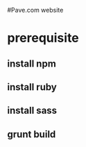 
#Pave.com website


# prerequisite

## install npm

## install ruby

## install sass

## grunt build
